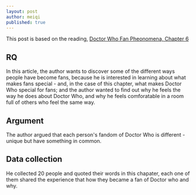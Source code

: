 ```yaml
---
layout: post
author: meiqi
published: true
---
```


This post is based on the reading, [Doctor Who Fan Pheonomena, Chapter 6](https://blackboard-v9-p.iit.edu/webapps/blackboard/content/contentWrapper.jsp?course_id=_53717_1&displayName=Course+Website&href=https%3A%2F%2Flibbyh.github.io%2Fresearch-methods-in-digital-humanities%2F&cR2XilcGYOo=VyqF2AlvpiSurl%2F62cO4wc%2BfDB3uu3q6ls47qg0Cdl0%3D)

## RQ 
In this article, the author wants to discover some of the different ways people have become fans, because he is interested in learning about what makes fans special - and, in the case of this chapter, what makes Doctor Who special for fans; and the author wanted to find out why he feels the way he does about Doctor Who, and why he feels comforatable in a room full of others who feel the same way.

## Argument
The author argued that each person's fandom of Doctor Who is different - unique but have something in common. 

## Data collection
He collected 20 people and quoted their words in this chapater, each one of them shared the experience that how they became a fan of Doctor who and why.
